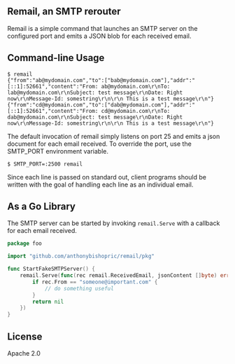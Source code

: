 ## Remail, an SMTP rerouter

Remail is a simple command that launches an SMTP server on the configured port and emits a JSON blob for each received email.

## Command-line Usage

```
$ remail
{"from":"ab@mydomain.com","to":["bab@mydomain.com"],"addr":"[::1]:52661","content":"From: ab@mydomain.com\r\nTo: lab@mydomain.com\r\nSubject: test message\r\nDate: Right now\r\nMessage-Id: somestring\r\n\r\n This is a test message\r\n"}
{"from":"cd@mydomain.com","to":["dab@mydomain.com"],"addr":"[::1]:52661","content":"From: cd@mydomain.com\r\nTo: dab@mydomain.com\r\nSubject: test message\r\nDate: Right now\r\nMessage-Id: somestring\r\n\r\n This is a test message\r\n"}
```

The default invocation of remail simply listens on port 25 and emits a json document for each email received. To override the port, use the SMTP_PORT environment variable.

`$ SMTP_PORT=:2500 remail`

Since each line is passed on standard out, client programs should be written with the goal of handling each line as an individual email.

## As a Go Library

The SMTP server can be started by invoking `remail.Serve` with a callback for each email received. 

```go
package foo

import "github.com/anthonybishopric/remail/pkg"

func StartFakeSMTPServer() {
    remail.Serve(func(rec remail.ReceivedEmail, jsonContent []byte) error {
        if rec.From == "someone@important.com" {
            // do something useful
        }
        return nil
    })
}

```

## License
Apache 2.0
